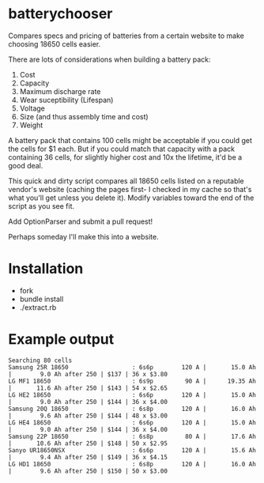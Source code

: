 # batterychooser
Compares specs and pricing of batteries from a certain website to make choosing 
18650 cells easier.

There are lots of considerations when building a battery pack:
1. Cost
2. Capacity
3. Maximum discharge rate
4. Wear suceptibility (Lifespan)
4. Voltage
5. Size (and thus assembly time and cost)
6. Weight

A battery pack that contains 100 cells might be acceptable if you could get the 
cells for $1 each. But if you could match that capacity with a pack containing 
36 cells, for slightly higher cost and 10x the lifetime, it'd be a good deal.

This quick and dirty script compares all 18650 cells listed on a reputable vendor's
website (caching the pages first- I checked in my cache so that's what you'll get 
unless you delete it). Modify variables toward the end of the script as you see fit.

Add OptionParser and submit a pull request!

Perhaps someday I'll make this into a website.

# Installation

- fork
- bundle install
- ./extract.rb

# Example output
    Searching 80 cells
    Samsung 25R 18650                  : 6s6p        120 A |       15.0 Ah |        9.0 Ah after 250 | $137 | 36 x $3.80
    LG MF1 18650                       : 6s9p         90 A |      19.35 Ah |       11.6 Ah after 250 | $143 | 54 x $2.65
    LG HE2 18650                       : 6s6p        120 A |       15.0 Ah |        9.0 Ah after 250 | $144 | 36 x $4.00
    Samsung 20Q 18650                  : 6s8p        120 A |       16.0 Ah |        9.6 Ah after 250 | $144 | 48 x $3.00
    LG HE4 18650                       : 6s6p        120 A |       15.0 Ah |        9.0 Ah after 250 | $144 | 36 x $4.00
    Samsung 22P 18650                  : 6s8p         80 A |       17.6 Ah |       10.6 Ah after 250 | $148 | 50 x $2.95
    Sanyo UR18650NSX                   : 6s6p        120 A |       15.6 Ah |        9.4 Ah after 250 | $149 | 36 x $4.15
    LG HD1 18650                       : 6s8p        120 A |       16.0 Ah |        9.6 Ah after 250 | $150 | 50 x $3.00

